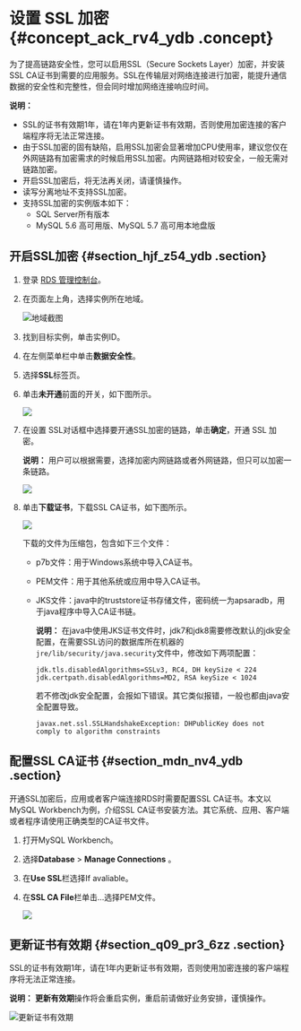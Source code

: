 # 设置 SSL 加密 {#concept_ack_rv4_ydb .concept}

为了提高链路安全性，您可以启用SSL（Secure Sockets Layer）加密，并安装SSL CA证书到需要的应用服务。SSL在传输层对网络连接进行加密，能提升通信数据的安全性和完整性，但会同时增加网络连接响应时间。

**说明：** 

-   SSL的证书有效期1年，请在1年内更新证书有效期，否则使用加密连接的客户端程序将无法正常连接。
-   由于SSL加密的固有缺陷，启用SSL加密会显著增加CPU使用率，建议您仅在外网链路有加密需求的时候启用SSL加密。内网链路相对较安全，一般无需对链路加密。
-   开启SSL加密后，将无法再关闭，请谨慎操作。
-   读写分离地址不支持SSL加密。
-   支持SSL加密的实例版本如下：
    -   SQL Server所有版本
    -   MySQL 5.6 高可用版、MySQL 5.7 高可用本地盘版

## 开启SSL加密 {#section_hjf_z54_ydb .section}

1.  登录 [RDS 管理控制台](https://rds.console.aliyun.com/)。
2.  在页面左上角，选择实例所在地域。

    ![地域截图](http://static-aliyun-doc.oss-cn-hangzhou.aliyuncs.com/assets/img/7882/155615612337169_zh-CN.png)

3.  找到目标实例，单击实例ID。
4.  在左侧菜单栏中单击**数据安全性**。
5.  选择**SSL**标签页。
6.  单击**未开通**前面的开关，如下图所示。

    ![](http://static-aliyun-doc.oss-cn-hangzhou.aliyuncs.com/assets/img/7949/15561561234147_zh-CN.png)

7.  在设置 SSL对话框中选择要开通SSL加密的链路，单击**确定**，开通 SSL 加密。

    **说明：** 用户可以根据需要，选择加密内网链路或者外网链路，但只可以加密一条链路。

    ![](http://static-aliyun-doc.oss-cn-hangzhou.aliyuncs.com/assets/img/7949/15561561234148_zh-CN.png)

8.  单击**下载证书**，下载SSL CA证书，如下图所示。

    ![](http://static-aliyun-doc.oss-cn-hangzhou.aliyuncs.com/assets/img/7949/15561561234149_zh-CN.png)

    下载的文件为压缩包，包含如下三个文件：

    -   p7b文件：用于Windows系统中导入CA证书。

    -   PEM文件：用于其他系统或应用中导入CA证书。

    -   JKS文件：java中的truststore证书存储文件，密码统一为apsaradb，用于java程序中导入CA证书链。

        **说明：** 在java中使用JKS证书文件时，jdk7和jdk8需要修改默认的jdk安全配置，在需要SSL访问的数据库所在机器的`jre/lib/security/java.security`文件中，修改如下两项配置：

        ```
        jdk.tls.disabledAlgorithms=SSLv3, RC4, DH keySize < 224
        jdk.certpath.disabledAlgorithms=MD2, RSA keySize < 1024
        ```

        若不修改jdk安全配置，会报如下错误。其它类似报错，一般也都由java安全配置导致。

        ```
        javax.net.ssl.SSLHandshakeException: DHPublicKey does not comply to algorithm constraints
        ```


## 配置SSL CA证书 {#section_mdn_nv4_ydb .section}

开通SSL加密后，应用或者客户端连接RDS时需要配置SSL CA证书。本文以MySQL Workbench为例，介绍SSL CA证书安装方法。其它系统、应用、客户端或者程序请使用正确类型的CA证书文件。

1.  打开MySQL Workbench。
2.  选择**Database** \> **Manage Connections** 。
3.  在**Use SSL**栏选择If avaliable。
4.  在**SSL CA File**栏单击...选择PEM文件。

    ![](http://static-aliyun-doc.oss-cn-hangzhou.aliyuncs.com/assets/img/7949/15561561234150_zh-CN.png)


## 更新证书有效期 {#section_q09_pr3_6zz .section}

SSL的证书有效期1年，请在1年内更新证书有效期，否则使用加密连接的客户端程序将无法正常连接。

**说明：** **更新有效期**操作将会重启实例，重启前请做好业务安排，谨慎操作。

![更新证书有效期](http://static-aliyun-doc.oss-cn-hangzhou.aliyuncs.com/assets/img/7949/155615612345367_zh-CN.png)

